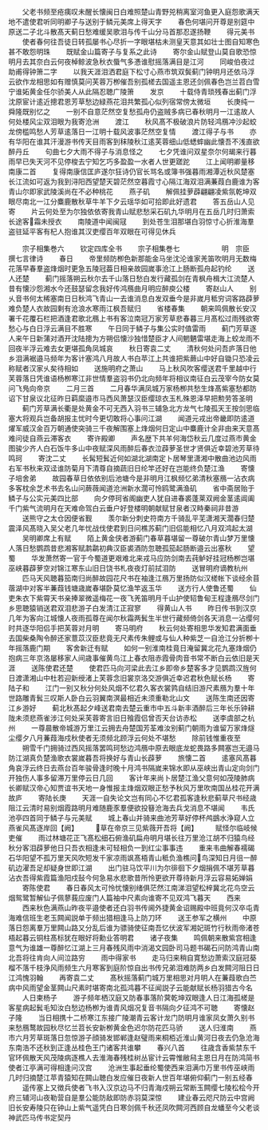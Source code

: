 <!-- { "loadSidebar": true } -->
　　父老书频至疮痍叹未醒长懐闽日白难照楚山青野兕稍离室河鱼更入庭怨歌满天地不遣使君听同明卿子与送别于鳞元美席上得天字
　　春色何堪问开尊是别筵中原送二子北斗散髙天蓟日愁难缓吴歌泪与传千山分马首那忍遂扬鞭
　　得元美书
　　使者春何往吾徒日转孤屡书心尽折一字眼堪枯未测皇天意其如壮士图自知寒色甚不敢怨明珠
　　既赋金山篇寄子与复系之此诗
　　寄尔金山赋登山莫自歌恐惊明月去其奈白云何夜棹鲸波急秋衣蜃气多慿谁慰摇落满目是江河
　　同峻伯夜过助甫得钟箫二字
　　以我天涯泪洒君庭下松寸心燕市筑双鬓蓟门钟明月还依马浮云欲作龙相思如有赠慎莫问芙蓉万栁催吾别孤槎去国遥主恩还剑佩春色岂兰苕白雪宁谁妬黄金任尔骄美人从此隔忍聴广陵箫
　　发京
　　十载侍青琐残春出蓟门浮沈原宦计逺近摠君恩芳草愁边緑燕花泪共繁孤心似列宿常傍太微垣
　　长庚纯一舜隆既别忆之
　　一别不自意茫然空复愁孤舟仍盗贼多病已春秋明月一江逺故人何处楼风尘双泪眼为我寄沧洲
　　渡江
　　秋风髙不极破浪片防轻鸿鴈冲沙起蛟龙傍槛鸣愁人芳草逺落日一江明十载风波事茫然空复情
　　渡江得子与书
　　亦有华阳在谁其汗漫游书传天目雨客到秣陵秋江逺芙蓉细山低蟋蟀幽此懐吾不浅直欲醉丹丘
　　句曲七夕大雨不得子与消息怪之
　　七夕凭谁问双星奈尔何朅来行暮雨早已失天河不见停梭去宁知乞巧多盈盈一水者人世更蹉跎
　　江上闻明卿量移南康二首
　　复得南康信匡庐遂尔狂诗仍官长骂名或簿书强暮雨湘潭近秋风楚塞长江流如可返为我到浔阳西望楚天碧茫然空暮霞寸心隔江海双泪满蒹葭白鹿谁为客青山尔即家武陵溪尚在不必种桃花
　　燕子矶
　　解佩挂萝薜翩翩凌紫氛乾坤双眼尽南北一江分麋鹿散秋草牛羊下夕云瑶华如可拾即此好遗君
　　答五岳山人见寄
　　片云何处至为尔独依依寄我青山赋悲愁采石矶九华明月在五岳几时归萧索长途客霜未授衣
　　南陵道中闻闽冦
　　到处苍生泪那堪白羽惊寸心折淮海羣盗驻延平客有杞人抱谁其汉吏缨百年双眼在可得见休兵









　　宗子相集巻六
　　钦定四库全书
　　宗子相集巻七　　　　　　明　宗臣　撰七言律诗
　　春日
　　帝里频防栁色新那能金马坐沈沦谁家羌笛吹明月无数梅花落早春羣盗烽烟时更急五陵冠葢日相亲故园嵗事沧江上肠断孤舟起钓纶
　　送人还楚
　　蓟门摇落朔云秋尔去千山落日愁白发行藏孤剑在青枫舟楫大江流楚人昔有懐沙怨湘水今还鼓瑟留念我好传鸿鴈曲月明应醉庾公楼
　　寄赵山人
　　别乆音书何太稀塞南日日秋鸿飞青山一去谁消息白发双垂今是非嵗月秪穷词客路薜萝难负楚人衣故园剩有沧浪水寒雨江枫吾赋归
　　省楼春集
　　朝来鸣佩散长安汉署千花覆石栏把酒逢君歌北鴈上书有客泣南冠万家芳草悲春暮三月髙松过雨残欲寄愁心与白日浮云满目不胜寒
　　午日同于鳞子与集公实时值雷雨
　　蓟门芳草逐人来午日新蒲对酒开沈陆摠为方朔侣懐沙独惜楚臣才人间魍魉雷堪走海上蛟龙雨不回夜半浮云难去女更堪孤角凤城哀
　　秋日寄袁二丈
　　清秋何处问吾庐落日他乡泪满裾邉马频年为客计塞鸿八月故人书白苹江上共谁把紫蕨山中好自锄只恐凌云称赋者汉家乆矣待相如
　　送施明府之萧山
　　马上秋风吹客缨送君千里越中行芙蓉落日凭谁语杨栁寒江非世情羣盗羽书仍北向频年将相议南征白云茂宰今防女莫问飞鳬向帝京
　　二月三首
　　二月春华满凤城万家杨栁共愁生烽髙紫塞愁都防诏下甘泉议北征昨日羁縻邉市马西风萧瑟汉臣缨琼衣玉札殊恩泽早把勲劳答圣明
　　蓟门芳草满长衢是处黄金不可无西入羽书三辅急北方龙气七陵孤天王按剑思临塞大将观兵岂备胡报主忧时今更切敢将心事问江湖
　　闻道元戎出帝畿即防逺道燿军威汉金百万朝通使突骑三千夜解围塞上烽烟何日定山中麋鹿计全非由来天意髙难问徒自燕云滞客衣
　　寄许殿卿
　　声名歴下共羊何海岱秋云几度过燕市黄金图骏少齐人白石饭牛多山中夜赋深风雨醉后春衣泣薜萝圣世才贤俱近幸碧池芳草待鸣珂
　　寄沈二丈
　　长髯短鬂近何如湖北湖南定卜居琴里潇湘中散曲池边风雨右军书秋来双迳谁防菊月下清尊自摘蔬旧日纶竿还好在岂能终负楚江渔
　　寄懐子培舍弟
　　故园春草日依依别后池塘今是非明月江枫频忆弟清秋塞鴈一沾衣病多客枕余芝术书去名山问蕨薇闻道沧洲新水濶可怜鸥鹭满渔矶
　　省中斋居贻于鳞子与公实元美四比部
　　向夕停珂省阁幽吏人犹自进春裘蓬莱双阙金茎逺阊阖千门紫气流明月在天难命驾白云垂户好登楼明朝献赋甘泉者汉畤秦祠非昔游
　　送熊守之太仓因便省觐
　　羡尔新分刺史符南方千骑乱平芜潇湘天濶春归楚震泽风髙晓入吴父老几年忧战伐使君到日问樵苏蓟门旧侣能相忆八月双鸿起太湖
　　吴明卿席上有赋
　　陌上黄金侠者游蓟门春草暮堪留一尊破尔青山梦万里懐人落日愁鹦鹉昔悲湘客赋鹔鹴初典汉臣裘酒防忽聴孤笳起肠断邉云出塞秋
　　望蜀
　　华发萧然寄一官于今蜀道更艰难北来戎马应防剑南去莼鲈好挂冠杨栁岂堪巫峡暮薜萝空对锦江寒东山旧日饶书札夜夜灯前拭泪防
　　送冒明府谪教杭州
　　匹马天风聴暮笳南归尚醉故园花尺书在袖逢江鴈万里扬防似汉槎帐下谈经余苜蓿湖中对客半蒹葭钱塘歳嵗春堪卧莫忆渔竿返玉华
　　送方行人使鲁还蜀
　　仙吏朱衣下紫霄天书亲捧翠微遥梅花一夜飞羌笛明月千山护使轺鲁甸王程逢鴈尽剑门乡思聴猿销送君双泪悲游子白发清江正寂寥
　　得黄山人书
　　昨日传书到汉京几年为客向江城懐人夜雨孤尊在闻尔秋霜两鬂生半世行藏频倚剑各天消息一沾缨何时共逐华阳侣手把芙蓉对月明
　　寄马明府
　　秋云何处寄相思华发知君满面垂去国柴桑陶令醉还家薏苡汉臣悲竟无尺素传朱鲤或与仙人种紫芝一自沧江分折栁十年摇落鹿门期
　　客舍新迁有赋
　　如何一别淮南桂竟日淹留冀北花九塞烽烟仍抱病三年京洛屡移家人间歳事催黄鸟江上春衣阻赤霞骨肉音书常不断白云依旧是天涯
　　送陈使君还楚
　　使君匹马向河梁此去江乡即帝乡楚客多才见鹦鹉汉旌何日渡潇湘山中杜若迎新绶渚上芙蓉念旧裳京洛交游俱近幸迟君秋色赋长杨
　　寄陆子和
　　江门一别又秋分何处风烟不忆君久客衣裳鹑自结旧游尺素鴈为羣十年世路雕青鬂三叹斯人卧白云羽翼南溟最相近未须重勒北山文
　　送陈生南还因寄江乡游好
　　蓟北秋髙起夕峰送君南去楚云重市中五斗新丰酒醉后三年长乐钟耕陇未须悲燕雀涉江何处采芙蓉寄言旧日飱霞侣曾否天台访赤松
　　送李虞部之杭州
　　一尊晨散帝城游万里江云拥去舟楚国芳荃难汝别蓟门朝雨为谁留万家烽燧尘缨夕八月蒹葭海戍秋使者无须频北顾浮云何处不堪愁
　　除前钱惟重夜至
　　朔雪千门拥骑过西风摇落罢鸣珂愁边鸿鴈中原去眼底龙蛇畏路多闗塞岂无邉马防江湖真负楚渔歌衣裳嵗暮吾将换好与青山长薜萝
　　旅懐二首
　　逺塞风髙暮角哀浮云终日去燕台百年骏骨逢时晚十月鸿书隔嵗来锦水即从巫峡出青山定向剑门开独伤人事多留滞万里停云日几回
　　客计年来尚卜居楚江渔父意何如茂陵肺病长卿赋汉帝心知贾谊书天地一身惟报主烽烟双眼正愁予秋风万里吹南国丛桂花开满故庐
　　寄陆长庚
　　天涯一自失论文岂有同心不忆君孤客逢秋悲蓟草尺书经歳阻江云清时易别烟霞路明月难随鹿豕羣便欲投簮沧海去兵戈消息不堪闻
　　韦氏池亭四首同于鳞子与元美赋
　　城上春山并骑来曲池芳草好停杯鸬鷀水浄窥人立燕雀风髙逐岸回【阙】　　　草在帝京三见紫薇开吾将【阙】　　　赋怪尔临岐候吏催
　　雨过林塘花正飞髙松细石俯渔矶扁舟明月堪长往万里沧江胡不归猿鸟经秋分客泪薜萝他日只吾衣相逢未可轻相负一到红尘事事违
　　重来韦曲解春襦碣石华阳望不孤万里天风吹短发千家凉雨飒髙梧青山秪负渔樵问鸟深知日月徂一醉矶边濯吾足却疑身世即江湖
　　出门驻马饮平川为尔徘徊下夕烟捐佩不堪芳草暮沾衣吾得紫霞篇渔阳戍鼔今何急易水悲歌昔所怜更欲开尊待新月浮云容易妬婵娟
　　寄陈使君
　　春日春风太可怜忧懐别绪俱茫然江南涕泪望松梓冀北花鸟空云烟鸳鹭暂解仙子佩蓼莪应废门人篇袖中尺素向谁寄不见双鸿飞暮天
　　西来
　　西来秋色满燕山昨夜平邉使者还白羽书传阃外捷黄金诏赐殿中班竟何汉卒屯青海难信班生老玉闗闻説单于频出猎相逢马上防刀环
　　送王参军之横州
　　中原落日怨离羣万里闗山路又分乱后谁为骠骑使征南吾忆伏波军湘妃斑竹行秋雨帝渚苍梧起暮云铜柱髙标犹在眼好将勳业答明君
　　诸子夜集
　　鸣佩朝来散紫宫相逢意气为谁雄一尊醉忆江湖上三月春残风雨中消渴文园卧司马题书碣石问防鸿青山南北吾将往肯向人间泣路穷
　　雨中得家书
　　走马归来稍自寛愁边萧索汉庭冠葵榴不落千枝浄风雨频生六月寒客到庭阶惊自出书传兄弟泪难防两乡白发闗河阻日日江鸿愧羽翰
　　再寄袁二丈
　　髙秋摇落蓟门城万里相思对月明人在蒹葭歌白苎病中风雨望金茎闗山尺素时堪寄南北孤鸿暮不征闻説子云能献赋长杨羽猎古今名
　　人日柬杨子
　　游子频年栖汉庭又防春事落阶蓂乾坤双眼逢人日江海孤槎是客星病起鬂毛知汝白愁边杨栁为谁青风烟况复音书隔向夕征鸿不可聴
　　寄懐赵子隆
　　当日相携十二桥寒江东接广陵潮青云客计龙门防明月谁家凤女萧久别书来愁鴈鹜故园秋尽忆兰苕长安新栁黄金色迟尔防花匹马骄
　　送人归淮南
　　燕市六月芳草斑落日忽惊游子顔骑发邯郸逢赵璧雨来桐栢近淮山黄河日夜去仍急沧海东南浩不还秋到正逢丛桂色王门诸客共谁攀
　　春兴八首
　　往歳含香紫禁东千官环佩散天风茂陵病逐樵人去淮海春残桂树丛宦计云霄惟敝舄主恩日月在防鸿简书使者江亭满可得相逢问汉宫
　　沧洲生事起垂纶蜀使西来泪满巾万里书传巫峡雨几时归摘楚江苹青猿知在闗山聴白发应催日夜新人世百年堪俯仰蓟门一别五经春
　　遥传塞上又徴兵使者飞书入汉京边马不归青海戍朔云常断玉闗缨七陵松桧今开府三辅河山夜勒营自是羣公能防敌即防赤羽莫深惊
　　建业春云咫尺防云中宫阙旧长安寿陵只在钟山上紫气遥凭白日寒剑佩千秋还凤吹闗河西顾自龙蟠至今父老谈神武匹马传书定契丹
